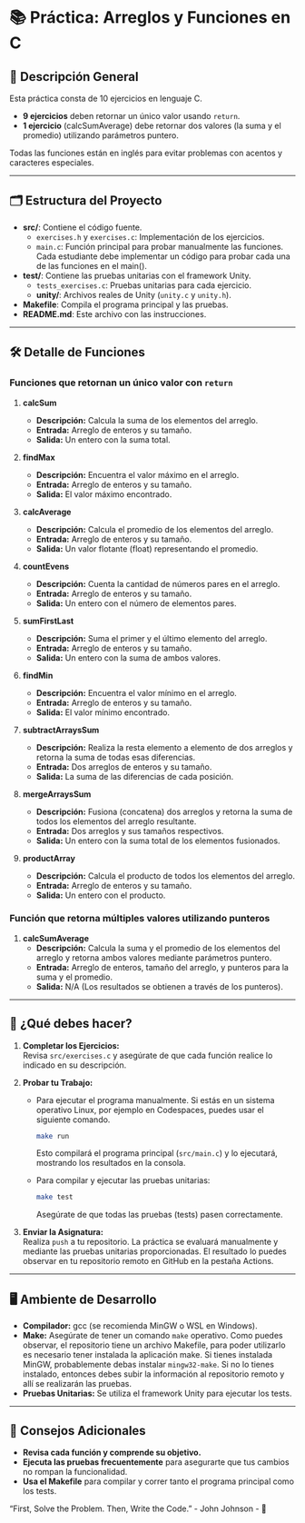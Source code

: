 # 📚 Práctica: Arreglos y Funciones en C

## 📖 Descripción General

Esta práctica consta de 10 ejercicios en lenguaje C.  

- **9 ejercicios** deben retornar un único valor usando `return`.  
- **1 ejercicio** (calcSumAverage) debe retornar dos valores (la suma y el promedio) utilizando parámetros puntero.

Todas las funciones están en inglés para evitar problemas con acentos y caracteres especiales.

---

## 🗂️ Estructura del Proyecto

- **src/**: Contiene el código fuente.
  - `exercises.h` y `exercises.c`: Implementación de los ejercicios.
  - `main.c`: Función principal para probar manualmente las funciones. Cada estudiante debe implementar un código para probar cada una de las funciones en el main().
- **test/**: Contiene las pruebas unitarias con el framework Unity.
  - `tests_exercises.c`: Pruebas unitarias para cada ejercicio.
  - **unity/**: Archivos reales de Unity (`unity.c` y `unity.h`).
- **Makefile**: Compila el programa principal y las pruebas.
- **README.md**: Este archivo con las instrucciones.

---

## 🛠️ Detalle de Funciones

### Funciones que retornan un único valor con `return`

1. **calcSum**  
   - **Descripción:** Calcula la suma de los elementos del arreglo.  
   - **Entrada:** Arreglo de enteros y su tamaño.  
   - **Salida:** Un entero con la suma total.

2. **findMax**  
   - **Descripción:** Encuentra el valor máximo en el arreglo.  
   - **Entrada:** Arreglo de enteros y su tamaño.  
   - **Salida:** El valor máximo encontrado.

3. **calcAverage**  
   - **Descripción:** Calcula el promedio de los elementos del arreglo.  
   - **Entrada:** Arreglo de enteros y su tamaño.  
   - **Salida:** Un valor flotante (float) representando el promedio.

4. **countEvens**  
   - **Descripción:** Cuenta la cantidad de números pares en el arreglo.  
   - **Entrada:** Arreglo de enteros y su tamaño.  
   - **Salida:** Un entero con el número de elementos pares.

5. **sumFirstLast**  
   - **Descripción:** Suma el primer y el último elemento del arreglo.  
   - **Entrada:** Arreglo de enteros y su tamaño.  
   - **Salida:** Un entero con la suma de ambos valores.

6. **findMin**  
   - **Descripción:** Encuentra el valor mínimo en el arreglo.  
   - **Entrada:** Arreglo de enteros y su tamaño.  
   - **Salida:** El valor mínimo encontrado.

7. **subtractArraysSum**  
   - **Descripción:** Realiza la resta elemento a elemento de dos arreglos y retorna la suma de todas esas diferencias.  
   - **Entrada:** Dos arreglos de enteros y su tamaño.  
   - **Salida:** La suma de las diferencias de cada posición.

8. **mergeArraysSum**  
   - **Descripción:** Fusiona (concatena) dos arreglos y retorna la suma de todos los elementos del arreglo resultante.  
   - **Entrada:** Dos arreglos y sus tamaños respectivos.  
   - **Salida:** Un entero con la suma total de los elementos fusionados.

9. **productArray**  
   - **Descripción:** Calcula el producto de todos los elementos del arreglo.  
   - **Entrada:** Arreglo de enteros y su tamaño.  
   - **Salida:** Un entero con el producto.

### Función que retorna múltiples valores utilizando punteros

1. **calcSumAverage**  
   - **Descripción:** Calcula la suma y el promedio de los elementos del arreglo y retorna ambos valores mediante parámetros puntero.  
   - **Entrada:** Arreglo de enteros, tamaño del arreglo, y punteros para la suma y el promedio.  
   - **Salida:** N/A (Los resultados se obtienen a través de los punteros).

---

## 🚀 ¿Qué debes hacer?

1. **Completar los Ejercicios:**  
   Revisa `src/exercises.c` y asegúrate de que cada función realice lo indicado en su descripción.

2. **Probar tu Trabajo:**
   - Para ejecutar el programa manualmente. Si estás en un sistema operativo Linux, por ejemplo en Codespaces, puedes usar el siguiente comando.

     ```bash
     make run
     ```

     Esto compilará el programa principal (`src/main.c`) y lo ejecutará, mostrando los resultados en la consola.

   - Para compilar y ejecutar las pruebas unitarias:

     ```bash
     make test
     ```

     Asegúrate de que todas las pruebas (tests) pasen correctamente.

3. **Enviar la Asignatura:**  
   Realiza `push` a tu repositorio. La práctica se evaluará manualmente y mediante las pruebas unitarias proporcionadas. El resultado lo puedes observar en tu repositorio remoto en GitHub en la pestaña Actions.

---

## 🖥️ Ambiente de Desarrollo

- **Compilador:** gcc (se recomienda MinGW o WSL en Windows).  
- **Make:** Asegúrate de tener un comando `make` operativo. Como puedes observar, el repositorio tiene un archivo Makefile, para poder utilizarlo es necesario tener instalada la aplicación make. Si tienes instalada MinGW, probablemente debas instalar `mingw32-make`. Si no lo tienes instalado, entonces debes subir la información al repositorio remoto y allí se realizarán las pruebas.
- **Pruebas Unitarias:** Se utiliza el framework Unity para ejecutar los tests.

---

## 🔎 Consejos Adicionales

- **Revisa cada función y comprende su objetivo.**  
- **Ejecuta las pruebas frecuentemente** para asegurarte que tus cambios no rompan la funcionalidad.
- **Usa el Makefile** para compilar y correr tanto el programa principal como los tests.

“First, Solve the Problem. Then, Write the Code.” - John Johnson - 🚀
